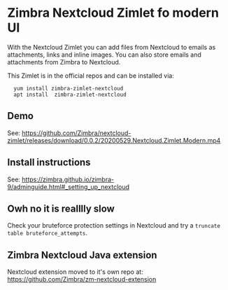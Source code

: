 # Zimbra Nextcloud Zimlet fo modern UI

With the Nextcloud Zimlet you can add files from Nextcloud to emails as attachments, links and inline images. You can also store emails and attachments from Zimbra to Nextcloud.

This Zimlet is in the official repos and can be installed via:

      yum install zimbra-zimlet-nextcloud
      apt install  zimbra-zimlet-nextcloud

## Demo

See: https://github.com/Zimbra/nextcloud-zimlet/releases/download/0.0.2/20200529.Nextcloud.Zimlet.Modern.mp4

## Install instructions

See: https://zimbra.github.io/zimbra-9/adminguide.html#_setting_up_nextcloud

## Owh no it is realllly slow

Check your bruteforce protection settings in Nextcloud and try a `truncate table bruteforce_attempts`.

## Zimbra Nextcloud Java extension

Nextcloud extension moved to it's own repo at: https://github.com/Zimbra/zm-nextcloud-extension
